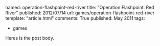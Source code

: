 named: operation-flashpoint-red-river
title: "Operation Flashpoint: Red River"
published: 2012/07/14
url: games/operation-flashpoint-red-river
template: "article.html"
comments: True
published: May 2011
tags:
- games

Heres is the post body.
